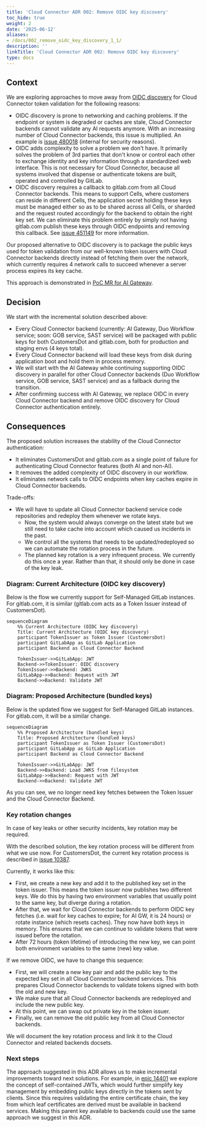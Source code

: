 ```yaml
---
title: 'Cloud Connector ADR 002: Remove OIDC key discovery'
toc_hide: true
weight: 2
date: '2025-06-12'
aliases:
- /docs/002_remove_oidc_key_discovery_1_1/
description: ''
linkTitle: 'Cloud Connector ADR 002: Remove OIDC key discovery'
type: docs
---
```


## Context

We are exploring approaches to move away from [OIDC discovery](https://openid.net/specs/openid-connect-discovery-1_0.html) for Cloud Connector token validation for the following reasons:

- OIDC discovery is prone to networking and caching problems. If the endpoint or system is degraded or caches are stale, Cloud Connector backends cannot validate any AI requests anymore. With an increasing number of Cloud Connector backends, this issue is multiplied. An example is [issue 480018](https://gitlab.com/gitlab-org/gitlab/-/issues/480018#note_2091862742) (internal for security reasons).
- OIDC adds complexity to solve a problem we don't have. It primarily solves the problem of 3rd parties that don't know or control each other to exchange identity and key information through a standardized web interface. This is not necessary for Cloud Connector, because all systems involved that dispense or authenticate tokens are built, operated and controlled by GitLab.
- OIDC discovery requires a callback to gitlab.com from all Cloud Connector backends. This means to support Cells, where customers can reside in different Cells, the application secret holding these keys must be managed either so as to be shared across all Cells, or sharded and the request routed accordingly for the backend to obtain the right key set. We can eliminate this problem entirely by simply not having gitlab.com publish these keys through OIDC endpoints and removing this callback. See [issue 451149](https://gitlab.com/gitlab-org/gitlab/-/issues/451149) for more information.

Our proposed alternative to OIDC discovery is to package the public keys used for token validation from our well-known token issuers with Cloud Connector backends directly instead of fetching them over the network, which currently requires 4 network calls to succeed whenever a server process expires its key cache.

This approach is demonstrated in [PoC MR for AI Gateway](https://gitlab.com/gitlab-org/modelops/applied-ml/code-suggestions/ai-assist/-/merge_requests/1327).

## Decision

We start with the incremental solution described above:

- Every Cloud Connector backend (currently: AI Gateway, Duo Workflow service; soon: GOB service, SAST service) will be packaged with public keys for both CustomersDot and gitlab.com, both for production and staging envs (4 keys total).
- Every Cloud Connector backend will load these keys from disk during application boot and hold them in process memory.
- We will start with the AI Gateway while continuing supporting OIDC discovery in parallel for other Cloud Connector backends (Duo Workflow service, GOB service, SAST service) and as a fallback during the transition.
- After confirming success with AI Gateway, we replace OIDC in every Cloud Connector backend and remove OIDC discovery for Cloud Connector authentication entirely.

## Consequences

The proposed solution increases the stability of the Cloud Connector authentication:

- It eliminates CustomersDot and gitlab.com as a single point of failure for authenticating Cloud Connector features (both AI and non-AI).
- It removes the added complexity of OIDC discovery in our workflow.
- It eliminates network calls to OIDC endpoints when key caches expire in Cloud Connector backends.

Trade-offs:

- We will have to update all Cloud Connector backend service code repositories and redeploy them whenever we rotate keys.
  - Now, the system would always converge on the latest state but we still need to take cache into account which caused us incidents in the past.
  - We control all the systems that needs to be updated/redeployed so we can automate the rotation process in the future.
  - The planned key rotation is a very infrequent process. We currently do this once a year. Rather than that, it should only be done in case of the key leak.  

### Diagram: Current Architecture (OIDC key discovery)

Below is the flow we currently support for Self-Managed GitLab instances.
For gitlab.com, it is similar (gitlab.com acts as a Token Issuer instead of CustomersDot).

```mermaid
sequenceDiagram
    %% Current Architecture (OIDC key discovery)
    Title: Current Architecture (OIDC key discovery)
    participant TokenIssuer as Token Issuer (CustomersDot)
    participant GitLabApp as GitLab Application
    participant Backend as Cloud Connector Backend

    TokenIssuer->>GitLabApp: JWT
    Backend->>TokenIssuer: OIDC discovery
    TokenIssuer->>Backend: JWKS
    GitLabApp->>Backend: Request with JWT
    Backend->>Backend: Validate JWT
```

### Diagram: Proposed Architecture (bundled keys)

Below is the updated flow we suggest for Self-Managed GitLab instances.
For gitlab.com, it will be a similar change.

```mermaid
sequenceDiagram
    %% Proposed Architecture (bundled keys)
    Title: Proposed Architecture (bundled keys)
    participant TokenIssuer as Token Issuer (CustomersDot)
    participant GitLabApp as GitLab Application
    participant Backend as Cloud Connector Backend

    TokenIssuer->>GitLabApp: JWT
    Backend->>Backend: Load JWKS from filesystem
    GitLabApp->>Backend: Request with JWT
    Backend->>Backend: Validate JWT
```

As you can see, we no longer need key fetches between the Token Issuer and the Cloud Connector Backend.

### Key rotation changes

In case of key leaks or other security incidents, key rotation may be required.

With the described solution, the key rotation process will be different from what we use now.
For CustomersDot, the current key rotation process is described in [issue 10387](https://gitlab.com/gitlab-org/customers-gitlab-com/-/issues/10387).

Currently, it works like this:

- First, we create a new key and add it to the published key set in the token issuer. This means the token issuer now publishes two different keys. We do this by having two environment variables that usually point to the same key, but diverge during a rotation.
- After that, we wait for Cloud Connector backends to perform OIDC key fetches (i.e. wait for key caches to expire; for AI GW, it is 24 hours) or rotate instance (which resets caches). They now have both keys in memory. This ensures that we can continue to validate tokens that were issued before the rotation.
- After 72 hours (token lifetime) of introducing the new key, we can point both environment variables to the same (new) key value.

If we remove OIDC, we have to change this sequence:

- First, we will create a new key pair and add the public key to the expected key set in all Cloud Connector backend services. This prepares Cloud Connector backends to validate tokens signed with both the old and new key.
- We make sure that all Cloud Connector backends are redeployed and include the new public key.
- At this point, we can swap out private key in the token issuer.
- Finally, we can remove the old public key from all Cloud Connector backends.

We will document the key rotation process and link it to the Cloud Connector and related backends docsets.

### Next steps

The approach suggested in this ADR allows us to make incremental improvements toward next solutions.
For example, in [epic 14401](https://gitlab.com/groups/gitlab-org/-/epics/14401) we explore the concept of self-contained JWTs, which would further simplify key management by embedding public keys directly in the tokens sent by clients. Since this requires validating the entire certificate chain, the key from which leaf certificates are derived must be available in backend services. Making this parent key available to backends could use the same approach we suggest in this ADR.
